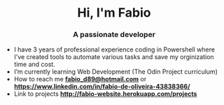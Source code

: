 <h1 align="center">Hi, I'm Fabio</h1>
<h3 align="center">A passionate developer</h3>

- I have 3 years of professional experience coding in Powershell where I've created tools to automate various tasks and save my orginization time and cost.
- I’m currently learning Web Development (The Odin Project curriculum)
- How to reach me **fabio_d89@hotmail.com** or **https://www.linkedin.com/in/fabio-de-oliveira-43838366/**
- Link to projects **http://fabio-website.herokuapp.com/projects**
